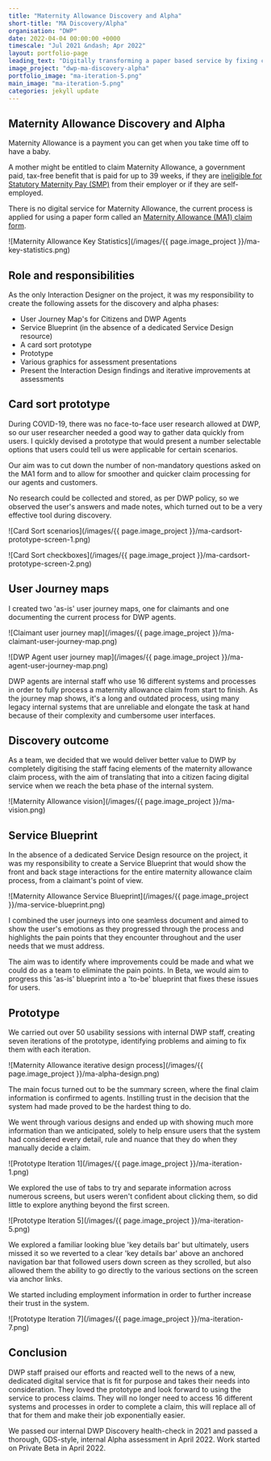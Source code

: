```yaml
---
title: "Maternity Allowance Discovery and Alpha"
short-title: "MA Discovery/Alpha"
organisation: "DWP"
date: 2022-04-04 00:00:00 +0000
timescale: "Jul 2021 &ndash; Apr 2022"
layout: portfolio-page
leading_text: "Digitally transforming a paper based service by fixing convoluted agent processes before moving to a citizen facing service."
image_project: "dwp-ma-discovery-alpha"
portfolio_image: "ma-iteration-5.png"
main_image: "ma-iteration-5.png"
categories: jekyll update
---
```


<h2 class="govuk-heading-m">Maternity Allowance Discovery and Alpha</h2>

<p class="govuk-body">Maternity Allowance is a payment you can get when you take time off to have a baby.</p>

<p class="govuk-body">A mother might be entitled to claim Maternity Allowance, a government paid, tax-free benefit that is paid for up to 39 weeks, if they are <a href="https://www.gov.uk/maternity-pay-leave/eligibility">ineligible for Statutory Maternity Pay (SMP)</a> from their employer or if they are self-employed.</p>

<p class="govuk-body">There is no digital service for Maternity Allowance, the current process is applied for using a paper form called an <a href="https://www.gov.uk/maternity-allowance/how-to-claim">Maternity Allowance (MA1) claim form</a>.</p>

![Maternity Allowance Key Statistics](/images/{{ page.image_project }}/ma-key-statistics.png)

<h2 class="govuk-heading-m">Role and responsibilities</h2>

<p class="govuk-body">As the only Interaction Designer on the project, it was my responsibility to create the following assets for the discovery and alpha phases:</p>

<ul class="govuk-list govuk-list--bullet">
    <li>User Journey Map's for Citizens and DWP Agents</li>
    <li>Service Blueprint (in the absence of a dedicated Service Design resource)</li>
    <li>A card sort prototype</li>
    <li>Prototype</li>
    <li>Various graphics for assessment presentations</li>
    <li>Present the Interaction Design findings and iterative improvements at assessments</li>
</ul>

<h2 class="govuk-heading-m">Card sort prototype</h2>

<p class="govuk-body">During COVID-19, there was no face-to-face user research allowed at DWP, so our user researcher needed a good way to gather data quickly from users. I quickly devised a prototype that would present a number selectable options that users could tell us were applicable for certain scenarios.</p>

<p class="govuk-body">Our aim was to cut down the number of non-mandatory questions asked on the MA1 form and to allow for smoother and quicker claim processing for our agents and customers.</p>

<p class="govuk-body">No research could be collected and stored, as per DWP policy, so we observed the user's answers and made notes, which turned out to be a very effective tool during discovery.</p>

![Card Sort scenarios](/images/{{ page.image_project }}/ma-cardsort-prototype-screen-1.png)

![Card Sort checkboxes](/images/{{ page.image_project }}/ma-cardsort-prototype-screen-2.png)

<h2 class="govuk-heading-m">User Journey maps</h2>

<p class="govuk-body">I created two 'as-is' user journey maps, one for claimants and one documenting the current process for DWP agents.</p>

![Claimant user journey map](/images/{{ page.image_project }}/ma-claimant-user-journey-map.png)

![DWP Agent user journey map](/images/{{ page.image_project }}/ma-agent-user-journey-map.png)

<p class="govuk-body"><p class="govuk-body">DWP agents are internal staff who use 16 different systems and processes in order to fully process a maternity allowance claim from start to finish. As the journey map shows, it's a long and outdated process, using many legacy internal systems that are unreliable and elongate the task at hand because of their complexity and cumbersome user interfaces.</p>

<h2 class="govuk-heading-m">Discovery outcome</h2>

As a team, we decided that we would deliver better value to DWP by completely digitising the staff facing elements of the maternity allowance claim process, with the aim of translating that into a citizen facing digital service when we reach the beta phase of the internal system.</p>

![Maternity Allowance vision](/images/{{ page.image_project }}/ma-vision.png)

<h2 class="govuk-heading-m">Service Blueprint</h2>

<p class="govuk-body">In the absence of a dedicated Service Design resource on the project, it was my responsibility to create a Service Blueprint that would show the front and back stage interactions for the entire maternity allowance claim process, from a claimant's point of view.</p>

![Maternity Allowance Service Blueprint](/images/{{ page.image_project }}/ma-service-blueprint.png)

<p class="govuk-body">I combined the user journeys into one seamless document and aimed to show the user's emotions as they progressed through the process and highlights the pain points that they encounter throughout and the user needs that we must address.</p>

<p class="govuk-body">The aim was to identify where improvements could be made and what we could do as a team to eliminate the pain points. In Beta, we would aim to progress this 'as-is' blueprint into a 'to-be' blueprint that fixes these issues for users.</p>

<h2 class="govuk-heading-m">Prototype</h2>

<p class="govuk-body">We carried out over 50 usability sessions with internal DWP staff, creating seven iterations of the prototype, identifying problems and aiming to fix them with each iteration.</p>

![Maternity Allowance iterative design process](/images/{{ page.image_project }}/ma-alpha-design.png)

<p class="govuk-body">The main focus turned out to be the summary screen, where the final claim information is confirmed to agents. Instilling trust in the decision that the system had made proved to be the hardest thing to do.</p>

<p class="govuk-body">We went through various designs and ended up with showing much more information than we anticipated, solely to help ensure users that the system had considered every detail, rule and nuance that they do when they manually decide a claim.</p>

![Prototype Iteration 1](/images/{{ page.image_project }}/ma-iteration-1.png)

<p class="govuk-body">We explored the use of tabs to try and separate information across numerous screens, but users weren't confident about clicking them, so did little to explore anything beyond the first screen.</p>

![Prototype Iteration 5](/images/{{ page.image_project }}/ma-iteration-5.png)

<p class="govuk-body">We explored a familiar looking blue 'key details bar' but ultimately, users missed it so we reverted to a clear 'key details bar' above an anchored navigation bar that followed users down screen as they scrolled, but also allowed them the ability to go directly to the various sections on the screen via anchor links.</p>

<p class="govuk-body">We started including employment information in order to further increase their trust in the system.</p>

![Prototype Iteration 7](/images/{{ page.image_project }}/ma-iteration-7.png)

<h2 class="govuk-heading-m">Conclusion</h2>

<p class="govuk-body">DWP staff praised our efforts and reacted well to the news of a new, dedicated digital service that is fit for purpose and takes their needs into consideration. They loved the prototype and look forward to using the service to process claims. They will no longer need to access 16 different systems and processes in order to complete a claim, this will replace all of that for them and make their job exponentially easier.</p>

<p class="govuk-body">We passed our internal DWP Discovery health-check in 2021 and passed a thorough, GDS-style, internal Alpha assessment in April 2022. Work started on Private Beta in April 2022.</p>
